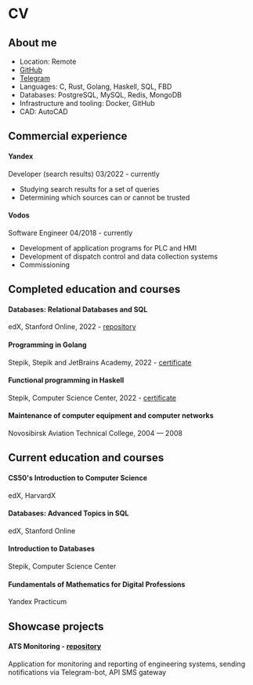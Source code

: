 # CV
## About me
* Location: Remote
* [GitHub](https://github.com/stepanov-denis)
* [Telegram](https://t.me/stepanov_d_m)
* Languages: C, Rust, Golang, Haskell, SQL, FBD
* Databases: PostgreSQL, MySQL, Redis, MongoDB
* Infrastructure and tooling: Docker, GitHub
* CAD: AutoCAD
## Commercial experience
#### Yandex
Developer (search results) 03/2022 - currently
* Studying search results for a set of queries
* Determining which sources can or cannot be trusted
#### Vodos
Software Engineer 04/2018 - currently
* Development of application programs for PLC and HMI
* Development of dispatch control and data collection systems
* Commissioning
## Completed education and courses
#### Databases: Relational Databases and SQL
edX, Stanford Online, 2022 - [repository](https://github.com/stepanov-denis/stanford-sql)
#### Programming in Golang
Stepik, Stepik and JetBrains Academy, 2022 - [certificate](https://stepik.org/cert/1583810)
#### Functional programming in Haskell
Stepik, Computer Science Center, 2022 - [certificate](https://stepik.org/cert/1591247)
#### Maintenance of computer equipment and computer networks
Novosibirsk Aviation Technical College, 2004 — 2008
## Current education and courses
#### CS50's Introduction to Computer Science
edX, HarvardX
#### Databases: Advanced Topics in SQL
edX, Stanford Online
#### Introduction to Databases
Stepik, Computer Science Center
#### Fundamentals of Mathematics for Digital Professions
Yandex Practicum
## Showcase projects
#### ATS Monitoring - [repository](https://github.com/stepanov-denis/ats-monitoring)
Application for monitoring and reporting of engineering systems, sending notifications via Telegram-bot, API SMS gateway



